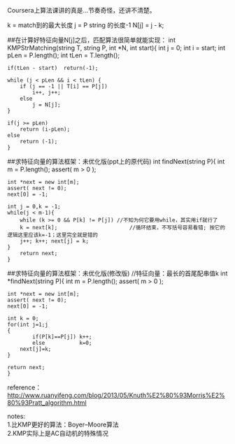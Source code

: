 Coursera上算法课讲的真是...节奏奇怪，还讲不清楚。

k = match到的最大长度
j = P string 的长度-1
N[j] = j - k;
    
##在计算好特征向量N[j]之后，匹配算法很简单就能实现：
    int KMPStrMatching(string T, string P, int *N, int start){
    int j = 0;
    int i = start;
    int pLen = P.length();
    int tLen = T.length();
    
    if(tLen - start)  return(-1);
    
    while (j < pLen && i < tLen) {
        if (j == -1 || T[i] == P[j])
            i++, j++;
        else
            j = N[j];
    }
    
    if(j >= pLen)
        return (i-pLen);
    else
        return (-1);
    }
    
##求特征向量的算法框架：未优化版(ppt上的原代码)
    int findNext(string P){
    int m = P.length();
    assert( m > 0 );
    
    int *next = new int[m];
    assert( next != 0);
    next[0] = -1; 
    
    int j = 0,k = -1;
    while(j < m-1){
        while (k >= 0 && P[k] != P[j]) //不知为何它要用while，其实用if就行了
        k = next[k];                       //循环结束，不写括号容易看错; 按它的逻辑这里应该k=-1；这里完全就是错的
        j++; k++; next[j] = k;
    }
        return next;
    }
    
##求特征向量的算法框架：未优化版(修改版)
    //特征向量：最长的首尾配串值k
    int *findNext(string P){
    int m = P.length();
    assert( m > 0 );
    
    int *next = new int[m];
    assert( next != 0);
    next[0] = -1; 
    
    int k = 0;
    for(int j=1;j
    {
            if(P[k]==P[j]) k++;
            else           k=0;
        next[j]=k;
    }
    
    return next;
    }

reference：
http://www.ruanyifeng.com/blog/2013/05/Knuth%E2%80%93Morris%E2%80%93Pratt_algorithm.html

notes:  
1.比KMP更好的算法：Boyer–Moore算法  
2.KMP实际上是AC自动机的特殊情况  
